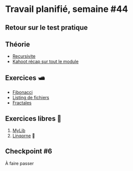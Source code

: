 # Travail planifié, semaine #44

## Retour sur le test pratique

## Théorie
- [Recursivite](../supports/source/08-Recursivite.md)
- [Kahoot récap sur tout le module](https://create.kahoot.it/share/c-fonctionnel-linq-extension-recap/24dae2fb-b7e1-4fcd-9cec-818ebae195ae)

## Exercices 🛥
- [Fibonacci](../exos/fibo/README.md)
- [Listing de fichiers](../exos/files/README.md)
- [Fractales](../exos/fractale/README.md)

##  Exercices libres 🔨
 1. [MyLib](../exos/mylib/README.md)
 2. [Linqorne](../exos/linqorne/README.md) 🦄

## Checkpoint #6
À faire passer
